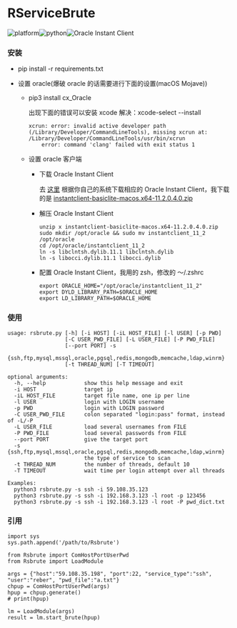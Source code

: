 # RServiceBrute

![platform](https://img.shields.io/static/v1?label=platform&message=macOS&color=172b43)![python](https://img.shields.io/static/v1?label=python&message=3.7&color=346fb0)![Oracle Instant Client](https://img.shields.io/static/v1?label=Oracle%20Instant%20Client&message=11.2&color=e35949)

### 安装
* pip install -r requirements.txt

* 设置 oracle(爆破 oracle 的话需要进行下面的设置(macOS Mojave))

  * pip3 install cx_Oracle

    出现下面的错误可以安装 xcode 解决：xcode-select --install

    ```
    xcrun: error: invalid active developer path (/Library/Developer/CommandLineTools), missing xcrun at: /Library/Developer/CommandLineTools/usr/bin/xcrun
        error: command 'clang' failed with exit status 1
    ```

  * 设置 oracle 客户端

    * 下载 Oracle Instant Client

      去 [这里](https://www.oracle.com/database/technologies/instant-client/downloads.html) 根据你自己的系统下载相应的 Oracle Instant Client，我下载的是 [instantclient-basiclite-macos.x64-11.2.0.4.0.zip](https://download.oracle.com/otn/mac/instantclient/11204/instantclient-basiclite-macos.x64-11.2.0.4.0.zip) 

    * 解压 Oracle Instant Client

      ```
      unzip x instantclient-basiclite-macos.x64-11.2.0.4.0.zip
      sudo mkdir /opt/oracle && sudo mv instantclient_11_2 /opt/oracle
      cd /opt/oracle/instantclient_11_2
      ln -s libclntsh.dylib.11.1 libclntsh.dylib
      ln -s libocci.dylib.11.1 libocci.dylib
      ```

    * 配置 Oracle Instant Client，我用的 zsh，修改的 ～/.zshrc

      ```
      export ORACLE_HOME="/opt/oracle/instantclient_11_2"
      export DYLD_LIBRARY_PATH=$ORACLE_HOME
      export LD_LIBRARY_PATH=$ORACLE_HOME
      ```

### 使用

```
usage: rsbrute.py [-h] [-i HOST] [-iL HOST_FILE] [-l USER] [-p PWD]
                  [-C USER_PWD_FILE] [-L USER_FILE] [-P PWD_FILE]
                  [--port PORT] -s
                  {ssh,ftp,mysql,mssql,oracle,pgsql,redis,mongodb,memcache,ldap,winrm}
                  [-t THREAD_NUM] [-T TIMEOUT]

optional arguments:
  -h, --help            show this help message and exit
  -i HOST               target ip
  -iL HOST_FILE         target file name, one ip per line
  -l USER               login with LOGIN username
  -p PWD                login with LOGIN password
  -C USER_PWD_FILE      colon separated "login:pass" format, instead of -L/-P
  -L USER_FILE          load several usernames from FILE
  -P PWD_FILE           load several passwords from FILE
  --port PORT           give the target port
  -s {ssh,ftp,mysql,mssql,oracle,pgsql,redis,mongodb,memcache,ldap,winrm}
                        the type of service to scan
  -t THREAD_NUM         the number of threads, default 10
  -T TIMEOUT            wait time per login attempt over all threads

Examples:
  python3 rsbrute.py -s ssh -i 59.108.35.123
  python3 rsbrute.py -s ssh -i 192.168.3.123 -l root -p 123456
  python3 rsbrute.py -s ssh -i 192.168.3.123 -l root -P pwd_dict.txt
```

### 引用

```
import sys
sys.path.append('/path/to/Rsbrute')

from Rsbrute import ComHostPortUserPwd
from Rsbrute import LoadModule

args = {"host":"59.108.35.198", "port":22, "service_type":"ssh", "user":"reber", "pwd_file":"a.txt"}
chpup = ComHostPortUserPwd(args)
hpup = chpup.generate()
# print(hpup)

lm = LoadModule(args)
result = lm.start_brute(hpup)
```
